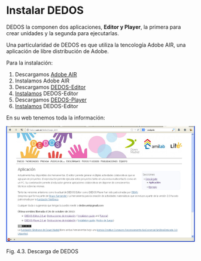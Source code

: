 
# Instalar DEDOS

DEDOS la componen dos aplicaciones, **Editor y Player**, la primera para crear unidades y la segunda para ejecutarlas.

Una particularidad de DEDOS es que utiliza la tencología Adobe AIR, una aplicación de libre distribución de Adobe.

Para la instalación:

1. Descargamos [Adobe AIR](http://get.adobe.com/es/air/)
1. Instalamos Adobe AIR
1. Descargamos [DEDOS-Editor](http://hada.ii.uam.es/dedos/releases/DEDOS-Editor.2.8.air)
1. [Instalamos](http://hada.ii.uam.es/dedos/pdf/Instalacion-DEDOS-Editor.pdf) DEDOS-Editor
1. Descargamos [DEDOS-Player](http://hada.ii.uam.es/dedos/releases/DEDOS-Player.2.6.air)
1. [Instalamos](http://hada.ii.uam.es/dedos/pdf/Instalacion-DEDOS-Player.pdf) DEDOS-Editor

En su web tenemos toda la información:

![](img/dedos_instal.jpg)
<td style="text-align: center;">Fig. 4.3. Descarga de DEDOS</td>

